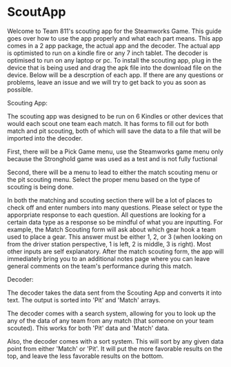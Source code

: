 
# ScoutApp

Welcome to Team 811's scouting app for the Steamworks Game.  This guide goes over how to use the app properly and what each part means.  This app comes in a 2 app package, the actual app and the decoder.  The actual app is optimisted to run on a kindle fire or any 7 inch tablet.  The decoder is optimised to run on any laptop or pc.  To install the scouting app, plug in the device that is being used and drag the apk file into the download file on the device.  Below will be a descrption of each app.  If there are any questions or problems, leave an issue and we will try to get back to you as soon as possible.



Scouting App:

The scouting app was designed to be run on 6 Kindles or other devices that would each scout one team each match. It has forms to fill out for both match and pit scouting, both of which will save the data to a file that will be imported into the decoder. 

First, there will be a Pick Game menu, use the Steamworks game menu only because the Stronghold game was used as a test and is not fully fuctional

Second, there will be a menu to lead to either the match scouting menu or the pit scouting menu.  Select the proper menu based on the type of scouting is being done.

In both the matching and scouting section there will be a lot of places to check off and enter numbers into many questions.  Please select or type the apporpriate response to each question. All questions are looking for a certain data type as a response so be mindful of what you are inputting. For example, the Match Scouting form will ask about which gear hook a team used to place a gear. This answer must be either 1, 2, or 3 (when looking on from the driver station perspective, 1 is left, 2 is middle, 3 is right). Most other inputs are self explanatory. After the match scouting form, the app will immediately bring you to an additional notes page where you can leave general comments on the team's performance during this match. 





Decoder:

The decoder takes the data sent from the Scouting App and converts it into text. The output is sorted into 'Pit' and 'Match' arrays. 

The decoder comes with a search system, allowing for you to look up the any of the data of any team from any match (that someone on your team scouted). This works for both 'Pit' data and 'Match' data.

Also, the decoder comes with a sort system. This will sort by any given data point from either 'Match' or 'Pit'. It will put the more favorable results on the top, and leave the less favorable results on the bottom.

